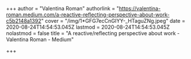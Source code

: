 +++
author = "Valentina Roman"
authorlink = "https://valentina-roman.medium.com/a-reactive-reflecting-perspective-about-work-c5b2148a1392"
cover = "/img/1*GFG7ecCnGIYY-_HTaguZNg.jpeg"
date = 2020-08-24T14:54:53.045Z
lastmod = 2020-08-24T14:54:53.045Z
nolastmod = false
title = "A reactive/reflecting perspective about work - Valentina Roman - Medium"

+++
